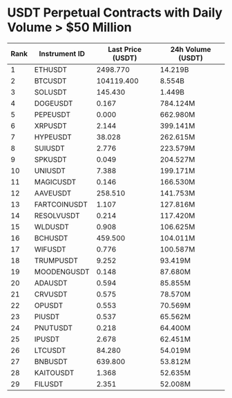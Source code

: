 # USDT Perpetual Contracts with Daily Volume > $50 Million

| Rank | Instrument ID | Last Price (USDT) | 24h Volume (USDT) |
|------|---------------|-------------------|-------------------|
| 1 | ETHUSDT | 2498.770 | 14.219B |
| 2 | BTCUSDT | 104119.400 | 8.554B |
| 3 | SOLUSDT | 145.430 | 1.449B |
| 4 | DOGEUSDT | 0.167 | 784.124M |
| 5 | PEPEUSDT | 0.000 | 662.980M |
| 6 | XRPUSDT | 2.144 | 399.141M |
| 7 | HYPEUSDT | 38.028 | 262.615M |
| 8 | SUIUSDT | 2.776 | 223.579M |
| 9 | SPKUSDT | 0.049 | 204.527M |
| 10 | UNIUSDT | 7.388 | 199.171M |
| 11 | MAGICUSDT | 0.146 | 166.530M |
| 12 | AAVEUSDT | 258.510 | 141.753M |
| 13 | FARTCOINUSDT | 1.107 | 127.816M |
| 14 | RESOLVUSDT | 0.214 | 117.420M |
| 15 | WLDUSDT | 0.908 | 106.625M |
| 16 | BCHUSDT | 459.500 | 104.011M |
| 17 | WIFUSDT | 0.776 | 100.587M |
| 18 | TRUMPUSDT | 9.252 | 93.419M |
| 19 | MOODENGUSDT | 0.148 | 87.680M |
| 20 | ADAUSDT | 0.594 | 85.855M |
| 21 | CRVUSDT | 0.575 | 78.570M |
| 22 | OPUSDT | 0.553 | 70.569M |
| 23 | PIUSDT | 0.537 | 65.562M |
| 24 | PNUTUSDT | 0.218 | 64.400M |
| 25 | IPUSDT | 2.678 | 62.451M |
| 26 | LTCUSDT | 84.280 | 54.019M |
| 27 | BNBUSDT | 639.800 | 53.812M |
| 28 | KAITOUSDT | 1.368 | 52.635M |
| 29 | FILUSDT | 2.351 | 52.008M |
